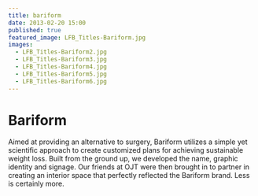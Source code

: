 ```yaml
---
title: bariform
date: 2013-02-20 15:00
published: true
featured_image: LFB_Titles-Bariform.jpg
images:
  - LFB_Titles-Bariform2.jpg
  - LFB_Titles-Bariform3.jpg
  - LFB_Titles-Bariform4.jpg
  - LFB_Titles-Bariform5.jpg
  - LFB_Titles-Bariform6.jpg
---
```


# Bariform

Aimed at providing an alternative to surgery, Bariform utilizes a simple yet scientific approach to create customized plans for achieving sustainable weight loss. Built from the ground up, we developed the name, graphic identity and signage. Our friends at OJT were then brought in to partner in creating an interior space that perfectly reflected the Bariform brand.
Less is certainly more.
